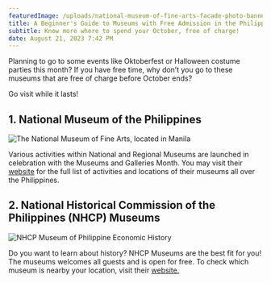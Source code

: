 ```yaml
---
featuredImage: /uploads/national-museum-of-fine-arts-facade-photo-banner-1-scaled.jpg
title: A Beginner's Guide to Museums with Free Admission in the Philippines
subtitle: Know more where to spend your October, free of charge!
date: August 21, 2023 7:42 PM
---
```

Planning to go to some events like Oktoberfest or Halloween costume parties this month? If you have free time, why don’t you go to these museums that are free of charge before October ends?

Go visit while it lasts!



## 1. National Museum of the Philippines

![](/uploads/national-museum-of-fine-arts-facade-photo-banner-1-scaled.jpg "The National Museum of Fine Arts, located in Manila")

Various activities within National and Regional Museums are launched in celebration with the Museums and Galleries Month. You may visit their [website](nationalmuseum.gov.ph) for the full list of activities and locations of their museums all over the Philippines.

## 2﻿. National Historical Commission of the Philippines (NHCP) Museums

![](/uploads/nhcp-museum-of-philippine-economic-histroy.jpg "NHCP Museum of Philippine Economic History")

Do you want to learn about history? NHCP Museums are the best fit for you!\
The museums welcomes all guests and is open for free. To check which museum is nearby your location, visit their [website.](https://nhcp.gov.ph/history-museums/)